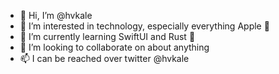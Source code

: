 - 👋 Hi, I’m @hvkale
- 👀 I’m interested in technology, especially everything Apple 🍎
- 🌱 I’m currently learning SwiftUI and Rust 🦀
- 💞️ I’m looking to collaborate on about anything
- 📫 I can be reached over twitter @hvkale

<!---
hvkale/hvkale is a ✨ special ✨ repository because its `README.md` (this file) appears on your GitHub profile.
You can click the Preview link to take a look at your changes.
--->
